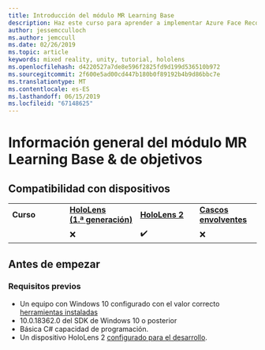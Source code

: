 ```yaml
---
title: Introducción del módulo MR Learning Base
description: Haz este curso para aprender a implementar Azure Face Recognition dentro de una aplicación de realidad mixta.
author: jessemcculloch
ms.author: jemccull
ms.date: 02/26/2019
ms.topic: article
keywords: mixed reality, unity, tutorial, hololens
ms.openlocfilehash: d4220527a7de8e596f2825fd9d199d536510b972
ms.sourcegitcommit: 2f600e5ad00cd447b180b0f89192b4b9d86bbc7e
ms.translationtype: MT
ms.contentlocale: es-ES
ms.lasthandoff: 06/15/2019
ms.locfileid: "67148625"
---
```

# <a name="mr-learning-base-module-overview--objectives"></a>Información general del módulo MR Learning Base & de objetivos

## <a name="device-support"></a>Compatibilidad con dispositivos

<table>
    <colgroup>
    <col width="25%" />
    <col width="25%" />
    <col width="25%" />
    <col width="25%" />
    </colgroup>
    <tr>
        <td><strong>Curso</strong></td>
        <td><a href="hololens-hardware-details.md"><strong>HoloLens (1.ª generación)</strong></a></td>
        <td><a href="https://www.microsoft.com/en-us/hololens/hardware"><strong>HoloLens 2</strong></a></td>
        <td><a href="immersive-headset-hardware-details.md"><strong>Cascos envolventes</strong></a></td>
    </tr>
     <tr>
        <td></td>
        <td>❌</td>
        <td>✔️</td>
        <td>❌</td>
    </tr>
</table>

## <a name="before-you-start"></a>Antes de empezar

### <a name="prerequisites"></a>Requisitos previos

* Un equipo con Windows 10 configurado con el valor correcto [herramientas instaladas](install-the-tools.md)
* 10\.0.18362.0 del SDK de Windows 10 o posterior
* Básica C# capacidad de programación.
* Un dispositivo HoloLens 2 [configurado para el desarrollo](using-visual-studio.md#enabling-developer-mode).
